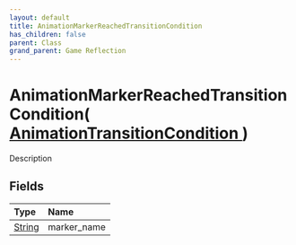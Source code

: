 ```yaml
---
layout: default
title: AnimationMarkerReachedTransitionCondition
has_children: false
parent: Class
grand_parent: Game Reflection
---
```

# AnimationMarkerReachedTransitionCondition( [ AnimationTransitionCondition ](/docs/game-reflection/classes/animation_transition_condition) )
Description 

## Fields

| Type | Name |
|:-------------|:--------------|
| [String](/docs/game-reflection/components/string) | marker_name |

